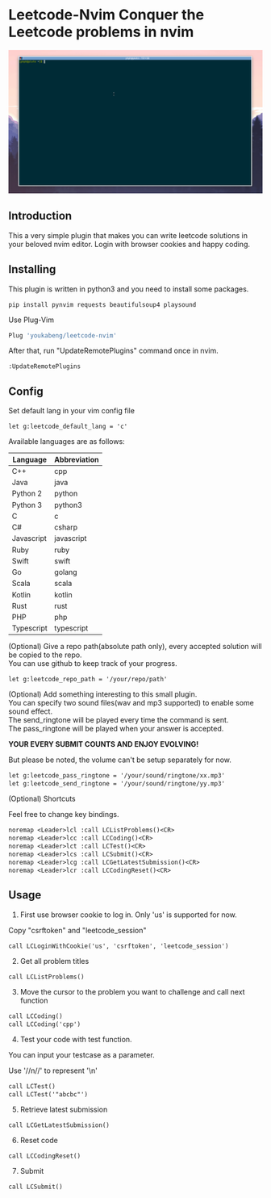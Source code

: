 # Leetcode-Nvim Conquer the Leetcode problems in nvim

![Leetcode in vim](https://github.com/youkabeng/leetcode-nvim/raw/master/demo.gif)

## <a id="introduction"></a>Introduction

This a very simple plugin that makes you can write leetcode solutions in your beloved nvim editor.
Login with browser cookies and happy coding.

## <a id="installing"></a>Installing

This plugin is written in python3 and you need to install some packages.
```
pip install pynvim requests beautifulsoup4 playsound
```

Use Plug-Vim

```Bash
Plug 'youkabeng/leetcode-nvim'
```

After that, run "UpdateRemotePlugins" command once in nvim.

```
:UpdateRemotePlugins
```

## <a if="config"></a>Config

Set default lang in your vim config file

```
let g:leetcode_default_lang = 'c'
```

Available languages are as follows:

|Language|Abbreviation|
|--------|------------|
|C++|cpp|
|Java|java|
|Python 2|python|
|Python 3|python3|
|C|c|
|C#|csharp|
|Javascript|javascript|
|Ruby|ruby|
|Swift|swift|
|Go|golang|
|Scala|scala|
|Kotlin|kotlin|
|Rust|rust|
|PHP|php|
|Typescript|typescript|

(Optional) Give a repo path(absolute path only), every accepted solution will be copied to the repo.    
You can use github to keep track of your progress.

```
let g:leetcode_repo_path = '/your/repo/path'
```

(Optional) Add something interesting to this small plugin.    
You can specify two sound files(wav and mp3 supported) to enable some sound effect.    
The send_ringtone will be played every time the command is sent.    
The pass_ringtone will be played when your answer is accepted.    

**YOUR EVERY SUBMIT COUNTS AND ENJOY EVOLVING!**

But please be noted, the volume can't be setup separately for now.

```
let g:leetcode_pass_ringtone = '/your/sound/ringtone/xx.mp3'
let g:leetcode_send_ringtone = '/your/sound/ringtone/yy.mp3'
```

(Optional) Shortcuts

Feel free to change key bindings.

```
noremap <Leader>lcl :call LCListProblems()<CR>
noremap <Leader>lcc :call LCCoding()<CR>
noremap <Leader>lct :call LCTest()<CR>
noremap <Leader>lcs :call LCSubmit()<CR>
noremap <Leader>lcg :call LCGetLatestSubmission()<CR>
noremap <Leader>lcr :call LCCodingReset()<CR>
```


## <a id="usage"></a>Usage

1. First use browser cookie to log in. Only 'us' is supported for now.

Copy "csrftoken" and "leetcode_session"

```
call LCLoginWithCookie('us', 'csrftoken', 'leetcode_session')
```

2. Get all problem titles

```
call LCListProblems()
```

3. Move the cursor to the problem you want to challenge and call next function

```
call LCCoding()
call LCCoding('cpp')
```

4. Test your code with test function.

You can input your testcase as a parameter.

Use '//n//' to represent '\n'

```
call LCTest()
call LCTest('"abcbc"')
```

5. Retrieve latest submission

```
call LCGetLatestSubmission()
```

6. Reset code

```
call LCCodingReset()
```

7. Submit
```
call LCSubmit()
```
